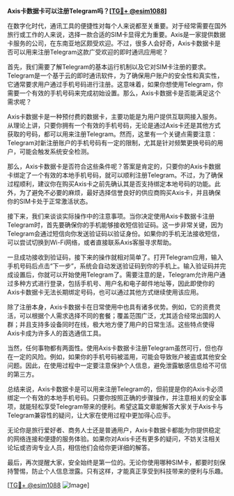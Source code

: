 **Axis卡数据卡可以注册Telegram吗？[[TG💪+ @esim1088](https://t.me/s/esim1088)]**

在数字化时代，通讯工具的便捷性对每个人来说都至关重要。对于经常需要在国外旅行或工作的人来说，选择一款合适的SIM卡显得尤为重要。Axis是一家提供数据卡服务的公司，在东南亚地区颇受欢迎。不过，很多人会好奇，Axis卡数据卡是否可以用来注册Telegram这款广受欢迎的即时通讯应用呢？

首先，我们需要了解Telegram的基本运行机制以及它对SIM卡注册的要求。Telegram是一个基于云的即时通讯软件，为了确保用户账户的安全性和真实性，它通常要求用户通过手机号码进行注册。这意味着，如果你想使用Telegram，你需要一个有效的手机号码来完成初始设置。那么，Axis卡数据卡是否能满足这个需求呢？

Axis卡数据卡是一种预付费的数据卡，主要功能是为用户提供互联网接入服务。从理论上讲，只要你拥有一个有效的手机号码，无论是通过Axis卡还是其他方式获取的号码，都可以用来注册Telegram。然而，这里有一个关键点需要注意：Telegram对新注册账户的手机号码有一定的限制，尤其是针对频繁更换号码的用户，可能会触发系统安全检测。

那么，Axis卡数据卡是否符合这些条件呢？答案是肯定的，只要你的Axis卡数据卡绑定了一个有效的本地手机号码，就可以顺利注册Telegram。不过，为了确保过程顺利，建议你在购买Axis卡之前先确认其是否支持绑定本地号码的功能。此外，为了避免不必要的麻烦，最好选择信誉良好的供应商购买Axis卡，并且确保你的SIM卡处于正常激活状态。

接下来，我们来谈谈实际操作中的注意事项。当你决定使用Axis卡数据卡注册Telegram时，首先要确保你的手机能够接收短信验证码。这一步非常关键，因为Telegram会通过短信向你发送验证码以验证身份。如果你的手机无法接收短信，可以尝试切换到Wi-Fi网络，或者直接联系Axis客服寻求帮助。

一旦成功接收到验证码，接下来的操作就相对简单了。打开Telegram应用，输入手机号码后点击“下一步”，系统会自动发送验证码到你的手机上。输入验证码并完成设置后，你就可以开始使用Telegram了。需要注意的是，Telegram允许用户通过多种方式进行登录，包括手机号、用户名和电子邮件地址等，因此即使你的Axis卡数据卡无法长期绑定号码，也可以通过其他方式继续使用该应用。

除了注册本身，Axis卡数据卡在日常使用中也具有诸多优势。例如，它的资费灵活，可以根据个人需求选择不同的套餐；覆盖范围广泛，尤其适合经常出国的人群；并且支持多设备同时在线，极大地方便了用户的日常生活。这些特点使得Axis卡成为许多人的首选通信工具。

当然，任何事物都有两面性。使用Axis卡数据卡注册Telegram虽然可行，但也存在一定的风险。例如，如果你的手机号码被滥用，可能会导致账户被盗或其他安全问题。因此，在使用过程中一定要注意保护个人信息，避免泄露敏感信息给不可信的第三方。

总结来说，Axis卡数据卡是可以用来注册Telegram的，但前提是你的Axis卡必须绑定一个有效的本地手机号码。只要你按照正确的步骤操作，并注意相关的安全事项，就能轻松享受Telegram带来的便利。希望这篇文章能解答大家关于Axis卡与Telegram兼容性的疑问，让大家在使用过程中更加得心应手。

无论你是旅行爱好者、商务人士还是普通用户，Axis卡数据卡都能为你提供稳定的网络连接和便捷的服务体验。如果你对Axis卡还有更多的疑问，不妨关注相关论坛或咨询专业人员，相信他们会给你更详细的解答。

最后，再次提醒大家，安全始终是第一位的。无论你使用哪种SIM卡，都要时刻保持警惕，防止个人信息泄露。只有这样，才能真正享受到科技带来的便利与乐趣。

[[TG💪+ @esim1088](https://t.me/s/esim1088) ![Image](https://i.postimg.cc/4NQfJmqS/Snipaste-2025-05-13-00-14-12.png)]